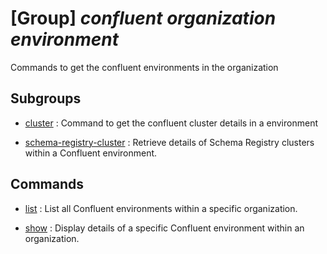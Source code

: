 # [Group] _confluent organization environment_

Commands to get the confluent environments in the organization

## Subgroups

- [cluster](/Commands/confluent/organization/environment/cluster/readme.md)
: Command to get the confluent cluster details in a environment

- [schema-registry-cluster](/Commands/confluent/organization/environment/schema-registry-cluster/readme.md)
: Retrieve details of Schema Registry clusters within a Confluent environment.

## Commands

- [list](/Commands/confluent/organization/environment/_list.md)
: List all Confluent environments within a specific organization.

- [show](/Commands/confluent/organization/environment/_show.md)
: Display details of a specific Confluent environment within an organization.
